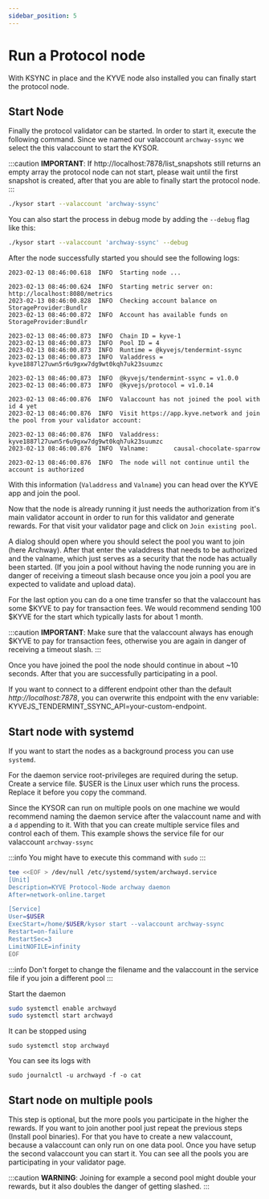 ```yaml
---
sidebar_position: 5
---
```


# Run a Protocol node

With KSYNC in place and the KYVE node also installed you can finally start the protocol node.

## Start Node

Finally the protocol validator can be started. In order to start it, execute the following command. Since we named our valaccount `archway-ssync` we select the this valaccount to start the KYSOR.

:::caution
**IMPORTANT**: If http://localhost:7878/list_snapshots still returns an empty array the protocol node can not start, please wait until the first snapshot is created, after that you are able to finally start the protocol node.
:::

```bash
./kysor start --valaccount 'archway-ssync'
```

You can also start the process in debug mode by adding the `--debug` flag like this:

```bash
./kysor start --valaccount 'archway-ssync' --debug
```

After the node successfully started you should see the following logs:

```log
2023-02-13 08:46:00.618  INFO  Starting node ...

2023-02-13 08:46:00.624  INFO  Starting metric server on: http://localhost:8080/metrics
2023-02-13 08:46:00.828  INFO  Checking account balance on StorageProvider:Bundlr
2023-02-13 08:46:00.872  INFO  Account has available funds on StorageProvider:Bundlr

2023-02-13 08:46:00.873  INFO  Chain ID = kyve-1
2023-02-13 08:46:00.873  INFO  Pool ID = 4
2023-02-13 08:46:00.873  INFO  Runtime = @kyvejs/tendermint-ssync
2023-02-13 08:46:00.873  INFO  Valaddress = kyve1887l27uwn5r6u9gxw7dg9wt0kqh7uk23suumzc

2023-02-13 08:46:00.873  INFO  @kyvejs/tendermint-ssync = v1.0.0
2023-02-13 08:46:00.873  INFO  @kyvejs/protocol = v1.0.14

2023-02-13 08:46:00.876  INFO  Valaccount has not joined the pool with id 4 yet
2023-02-13 08:46:00.876  INFO  Visit https://app.kyve.network and join the pool from your validator account:

2023-02-13 08:46:00.876  INFO  Valaddress:    kyve1887l27uwn5r6u9gxw7dg9wt0kqh7uk23suumzc
2023-02-13 08:46:00.876  INFO  Valname:       causal-chocolate-sparrow

2023-02-13 08:46:00.876  INFO  The node will not continue until the account is authorized
```

With this information (`Valaddress` and `Valname`) you can head over the KYVE app and join the pool.

Now that the node is already running it just needs the authorization from it's main validator account in order to run for this validator and generate rewards. For that visit your validator page and click on `Join existing pool`.

A dialog should open where you should select the pool you want to join (here Archway). After that enter the valaddress that needs to be authorized and the valname, which just serves as a security that the node has actually been started. (If you join a pool without having the node running you are in danger of receiving a timeout slash because once you join a pool you are expected to validate and upload data).

For the last option you can do a one time transfer so that the valaccount has some $KYVE to pay for transaction fees. We would recommend sending 100 $KYVE for the start which typically lasts for about 1 month.

:::caution
**IMPORTANT**: Make sure that the valaccount always has enough $KYVE to pay for transaction fees, otherwise you are again in danger of receiving a timeout slash.
:::

Once you have joined the pool the node should continue in about ~10 seconds. After that you are successfully participating in a pool.

If you want to connect to a different endpoint other than the default _http://localhost:7878_, you can overwrite this endpoint with the env variable: KYVEJS_TENDERMINT_SSYNC_API=your-custom-endpoint.

## Start node with systemd

If you want to start the nodes as a background process you can use `systemd`.

For the daemon service root-privileges are required during the setup. Create a service file. $USER is the Linux user which runs the process. Replace it before you copy the command.

Since the KYSOR can run on multiple pools on one machine we would recommend naming the daemon service after the valaccount name and with a `d` appending to it. With that you can create multiple service files and control each of them. This example shows the service file for our valaccount `archway-ssync`

:::info
You might have to execute this command with `sudo`
:::

```bash
tee <<EOF > /dev/null /etc/systemd/system/archwayd.service
[Unit]
Description=KYVE Protocol-Node archway daemon
After=network-online.target

[Service]
User=$USER
ExecStart=/home/$USER/kysor start --valaccount archway-ssync
Restart=on-failure
RestartSec=3
LimitNOFILE=infinity
EOF
```

:::info
Don't forget to change the filename and the valaccount in the service file if you join a different pool
:::

Start the daemon

```bash
sudo systemctl enable archwayd
sudo systemctl start archwayd
```

It can be stopped using

```
sudo systemctl stop archwayd
```

You can see its logs with

```
sudo journalctl -u archwayd -f -o cat
```

## Start node on multiple pools

This step is optional, but the more pools you participate in the higher the rewards. If you want to join another pool just repeat the previous steps (Install pool binaries). For that you have to create a new valaccount, because a valaccount can only run on one data pool. Once you have setup the second valaccount you can start it. You can see all the pools you are participating in your validator page.

:::caution
**WARNING**: Joining for example a second pool might double your rewards, but it also doubles the danger of getting slashed.
:::

